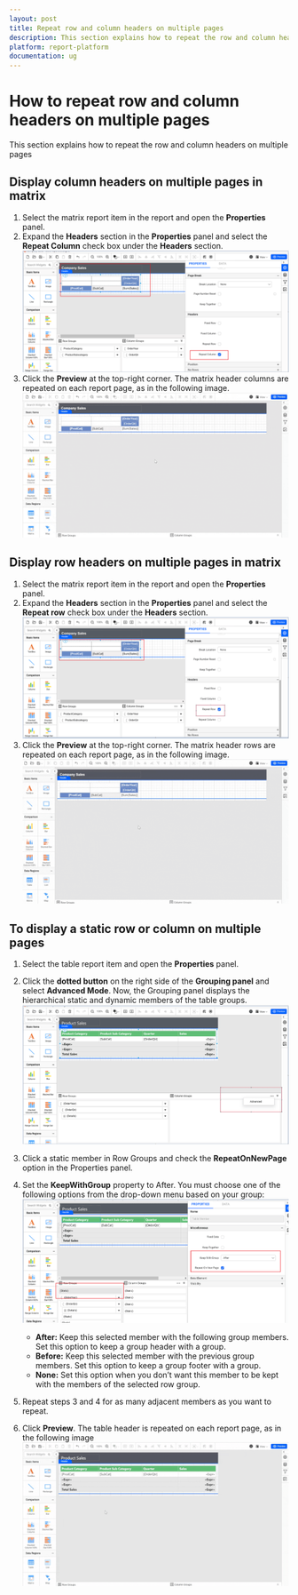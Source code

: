 ```yaml
---
layout: post
title: Repeat row and column headers on multiple pages
description: This section explains how to repeat the row and column headers on multiple pages in the report viewer
platform: report-platform
documentation: ug
---
```


# How to repeat row and column headers on multiple pages

This section explains how to repeat the row and column headers on multiple pages

## Display column headers on multiple pages in matrix

1. Select the matrix report item in the report and open the **Properties** panel.
2. Expand the **Headers** section in the **Properties** panel and select the **Repeat Column** check box under the **Headers** section.
![table design](/static/assets/on-premise/images/report-designer/how-to/repeat-row-column-header-on-multiple-pages/repeat-column.png)
3. Click the **Preview** at the top-right corner. The matrix header columns are repeated on each report page, as in the following image.
![output](/static/assets/on-premise/images/report-designer/how-to/repeat-row-column-header-on-multiple-pages/repeat-column-header-after.gif)

## Display row headers on multiple pages in matrix

1. Select the matrix report item in the report and open the **Properties** panel.
2. Expand the **Headers** section in the **Properties** panel and select the **Repeat row** check box under the **Headers** section.
![table design](/static/assets/on-premise/images/report-designer/how-to/repeat-row-column-header-on-multiple-pages/repeat-row.png)
3. Click the **Preview** at the top-right corner. The matrix header rows are repeated on each report page, as in the following image.
![output](/static/assets/on-premise/images/report-designer/how-to/repeat-row-column-header-on-multiple-pages/repeat-row-header-after.gif)

## To display a static row or column on multiple pages

1. Select the table report item and open the **Properties** panel.
2. Click the **dotted button** on the right side of the **Grouping panel** and select **Advanced Mode**. Now, the Grouping panel displays the hierarchical static and dynamic members of the table groups.
![table design](/static/assets/on-premise/images/report-designer/how-to/repeat-row-column-header-on-multiple-pages/advanced-mode.png)
3. Click a static member in Row Groups and check the **RepeatOnNewPage** option in the Properties panel.
4. Set the **KeepWithGroup** property to After. You must choose one of the following options from the drop-down menu based on your group:
![table design](/static/assets/on-premise/images/report-designer/how-to/repeat-row-column-header-on-multiple-pages/repeat-static-row.png)

   * **After:** Keep this selected member with the following group members. Set this option to keep a group header with a group.
   * **Before:** Keep this selected member with the previous group members. Set this option to keep a group footer with a group.
   * **None:** Set this option when you don’t want this member to be kept with the members of the selected row group.
  
5. Repeat steps 3 and 4 for as many adjacent members as you want to repeat.
6. Click **Preview**. The table header is repeated on each report page, as in the following image
![output](/static/assets/on-premise/images/report-designer/how-to/repeat-row-column-header-on-multiple-pages/static-header-after-1.gif)
